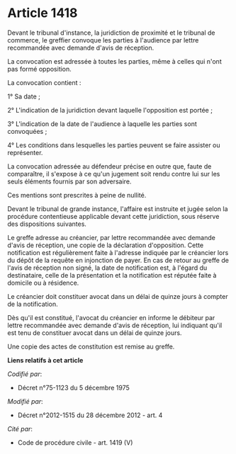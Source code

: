 # Article 1418

Devant le tribunal d'instance, la juridiction de proximité et le tribunal de commerce, le greffier convoque les parties à
l'audience par lettre recommandée avec demande d'avis de réception. 

La convocation est adressée à toutes les parties, même à celles qui n'ont pas formé opposition.

La convocation contient :

1° Sa date ;

2° L'indication de la juridiction devant laquelle l'opposition est portée ;

3° L'indication de la date de l'audience à laquelle les parties sont convoquées ;

4° Les conditions dans lesquelles les parties peuvent se faire assister ou représenter.

La convocation adressée au défendeur précise en outre que, faute de comparaître, il s'expose à ce qu'un jugement soit rendu
contre lui sur les seuls éléments fournis par son adversaire.

Ces mentions sont prescrites à peine de nullité.

Devant le tribunal de grande instance, l'affaire est instruite et jugée selon la procédure contentieuse applicable devant
cette juridiction, sous réserve des dispositions suivantes. 

Le greffe adresse au créancier, par lettre recommandée avec demande d'avis de réception, une copie de la déclaration
d'opposition. Cette notification est régulièrement faite à l'adresse indiquée par le créancier lors du dépôt de la requête en
injonction de payer. En cas de retour au greffe de l'avis de réception non signé, la date de notification est, à l'égard du
destinataire, celle de la présentation et la notification est réputée faite à domicile ou à résidence. 

Le créancier doit constituer avocat dans un délai de quinze jours à compter de la notification. 

Dès qu'il est constitué, l'avocat du créancier en informe le débiteur par lettre recommandée avec demande d'avis de
réception, lui indiquant qu'il est tenu de constituer avocat dans un délai de quinze jours. 

Une copie des actes de constitution est remise au greffe.

**Liens relatifs à cet article**

_Codifié par_:

  - Décret n°75-1123 du 5 décembre 1975

_Modifié par_:

  - Décret n°2012-1515 du 28 décembre 2012 - art. 4

_Cité par_:

  - Code de procédure civile - art. 1419 (V)

